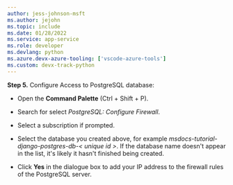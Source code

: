 ```yaml
---
author: jess-johnson-msft
ms.author: jejohn
ms.topic: include
ms.date: 01/28/2022
ms.service: app-service
ms.role: developer
ms.devlang: python
ms.azure.devx-azure-tooling: ['vscode-azure-tools']
ms.custom: devx-track-python
---
```


**Step 5.** Configure Access to PostgreSQL database:

* Open the **Command Palette** (Ctrl + Shift + P).

* Search for select *PostgreSQL: Configure Firewall*.

* Select a subscription if prompted.

* Select the database you created above, for example *msdocs-tutorial-django-postgres-db-< unique id >*. If the database name doesn't appear in the list, it's likely it hasn't finished being created.

* Click **Yes** in the dialogue box to add your IP address to the firewall rules of the PostgreSQL server.

